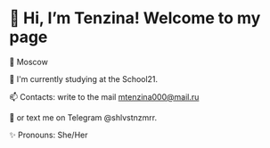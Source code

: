 # 👋 Hi, I’m Tenzina! Welcome to my page

📍 Moscow

🌱 I'm currently studying at the School21.

📫  Contacts: write to the mail mtenzina000@mail.ru

💬 or text me on Telegram @shlvstnzmrr.

✨ Pronouns: She/Her
